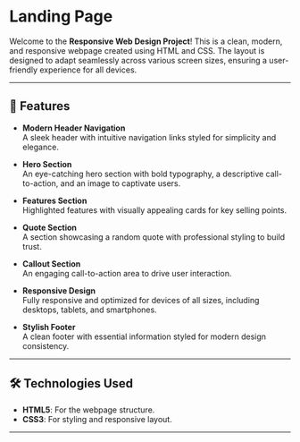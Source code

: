 # Landing Page

Welcome to the **Responsive Web Design Project**! This is a clean, modern, and responsive webpage created using HTML and CSS. The layout is designed to adapt seamlessly across various screen sizes, ensuring a user-friendly experience for all devices.

---

## 🌟 Features

- **Modern Header Navigation**  
  A sleek header with intuitive navigation links styled for simplicity and elegance.

- **Hero Section**  
  An eye-catching hero section with bold typography, a descriptive call-to-action, and an image to captivate users.

- **Features Section**  
  Highlighted features with visually appealing cards for key selling points.

- **Quote Section**  
  A section showcasing a random quote with professional styling to build trust.

- **Callout Section**  
  An engaging call-to-action area to drive user interaction.

- **Responsive Design**  
  Fully responsive and optimized for devices of all sizes, including desktops, tablets, and smartphones.

- **Stylish Footer**  
  A clean footer with essential information styled for modern design consistency.

---

## 🛠️ Technologies Used

- **HTML5**: For the webpage structure.
- **CSS3**: For styling and responsive layout.

---
